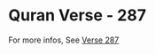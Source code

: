 # Quran Verse - 287 

For more infos, See [Verse 287](https://www.quranbookk.com/quran/search?q=287)